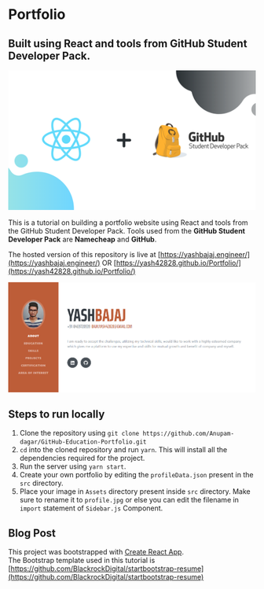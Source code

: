 # Portfolio
## Built using React and tools from GitHub Student Developer Pack.

![Header Image](./mainimage.png)

This is a tutorial on building a portfolio website using React and tools from the GitHub Student Developer Pack. Tools used from the **GitHub Student Developer Pack** are **Namecheap** and **GitHub**.  

The hosted version of this repository is live at [https://yashbajaj.engineer/](https://yashbajaj.engineer/) OR [https://yash42828.github.io/Portfolio/](https://yash42828.github.io/Portfolio/)

![landing page image](./landing.png)

## Steps to run locally
1. Clone the repository using `git clone https://github.com/Anupam-dagar/GitHub-Education-Portfolio.git`
2. `cd` into the cloned repository and run `yarn`. This will install all the dependencies required for the project.
3. Run the server using `yarn start`.
4. Create your own portfolio by editing the `profileData.json` present in the `src` directory.
5. Place your image in `Assets` directory present inside `src` directory. Make sure to rename it to `profile.jpg` or else you can edit the filename in `import` statement of `Sidebar.js` Component.

## Blog Post

This project was bootstrapped with [Create React App](https://github.com/facebook/create-react-app).  
The Bootstrap template used in this tutorial is [https://github.com/BlackrockDigital/startbootstrap-resume](https://github.com/BlackrockDigital/startbootstrap-resume)
